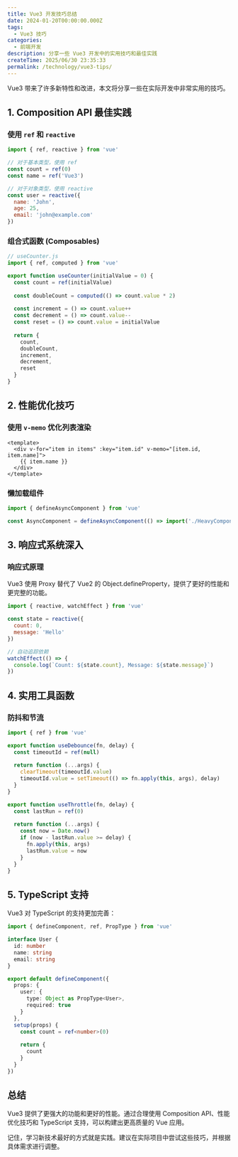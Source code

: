 ```yaml
---
title: Vue3 开发技巧总结
date: 2024-01-20T00:00:00.000Z
tags:
  - Vue3 技巧
categories:
  - 前端开发
description: 分享一些 Vue3 开发中的实用技巧和最佳实践
createTime: 2025/06/30 23:35:33
permalink: /technology/vue3-tips/
---
```


<ArticleNavigation 
  :showBreadcrumb="true"
  :showRelatedArticles="false"
/>


Vue3 带来了许多新特性和改进，本文将分享一些在实际开发中非常实用的技巧。

## 1. Composition API 最佳实践

### 使用 `ref` 和 `reactive`

```javascript
import { ref, reactive } from 'vue'

// 对于基本类型，使用 ref
const count = ref(0)
const name = ref('Vue3')

// 对于对象类型，使用 reactive
const user = reactive({
  name: 'John',
  age: 25,
  email: 'john@example.com'
})
```

### 组合式函数 (Composables)

```javascript
// useCounter.js
import { ref, computed } from 'vue'

export function useCounter(initialValue = 0) {
  const count = ref(initialValue)
  
  const doubleCount = computed(() => count.value * 2)
  
  const increment = () => count.value++
  const decrement = () => count.value--
  const reset = () => count.value = initialValue
  
  return {
    count,
    doubleCount,
    increment,
    decrement,
    reset
  }
}
```

## 2. 性能优化技巧

### 使用 `v-memo` 优化列表渲染

```vue
<template>
  <div v-for="item in items" :key="item.id" v-memo="[item.id, item.name]">
    {{ item.name }}
  </div>
</template>
```

### 懒加载组件

```javascript
import { defineAsyncComponent } from 'vue'

const AsyncComponent = defineAsyncComponent(() => import('./HeavyComponent.vue'))
```

## 3. 响应式系统深入

### 响应式原理

Vue3 使用 Proxy 替代了 Vue2 的 Object.defineProperty，提供了更好的性能和更完整的功能。

```javascript
import { reactive, watchEffect } from 'vue'

const state = reactive({
  count: 0,
  message: 'Hello'
})

// 自动追踪依赖
watchEffect(() => {
  console.log(`Count: ${state.count}, Message: ${state.message}`)
})
```

## 4. 实用工具函数

### 防抖和节流

```javascript
import { ref } from 'vue'

export function useDebounce(fn, delay) {
  const timeoutId = ref(null)
  
  return function (...args) {
    clearTimeout(timeoutId.value)
    timeoutId.value = setTimeout(() => fn.apply(this, args), delay)
  }
}

export function useThrottle(fn, delay) {
  const lastRun = ref(0)
  
  return function (...args) {
    const now = Date.now()
    if (now - lastRun.value >= delay) {
      fn.apply(this, args)
      lastRun.value = now
    }
  }
}
```

## 5. TypeScript 支持

Vue3 对 TypeScript 的支持更加完善：

```typescript
import { defineComponent, ref, PropType } from 'vue'

interface User {
  id: number
  name: string
  email: string
}

export default defineComponent({
  props: {
    user: {
      type: Object as PropType<User>,
      required: true
    }
  },
  setup(props) {
    const count = ref<number>(0)
    
    return {
      count
    }
  }
})
```

## 总结

Vue3 提供了更强大的功能和更好的性能。通过合理使用 Composition API、性能优化技巧和 TypeScript 支持，可以构建出更高质量的 Vue 应用。

记住，学习新技术最好的方式就是实践。建议在实际项目中尝试这些技巧，并根据具体需求进行调整。 